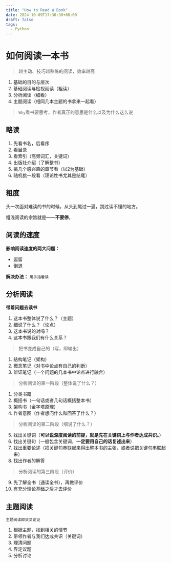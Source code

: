 ```yaml
---
title: "How to Read a Book"
date: 2024-10-09T17:36:30+08:00
draft: false
tags:
  - Python
---
```


# 如何阅读一本书

> 越主动、技巧越熟练的阅读，效率越高


1. 基础的目的与层次
2. 基础阅读与检视阅读（粗读）
3. 分析阅读（细看）
4. 主题阅读（相同几本主题的书拿来一起看）

> `Why`看书要思考，作者真正的意思是什么以及为什么这么说

## 略读
1. 先看书名，后看序
2. 看目录
3. 看索引（高频词汇，关键词）
4. 出版社介绍（了解整书）
5. 挑几个感兴趣的章节看（以2为基础）
6. 随机挑一段看（理论性书尤其是结尾）

## 粗度
头一次面对难读的书的时候，从头到尾过一遍，跳过读不懂的地方。

粗浅阅读的宗旨就是——**不要停**。
## 阅读的速度
**影响阅读速度的两大问题：**
- 逗留
- 倒退

**解决办法：**
`用手指着读`


## 分析阅读
**带着问题去读书**
1. 这本书整体说了什么？（主题）
2. 细说了什么？（论点）
3. 这本书说的对吗？
4. 这本书跟我们有什么关系？

> 把书变成自己的（写，即输出）
1. 结构笔记（架构）
2. 概念笔记（对书中论点有自己的判断）
3. 辨证笔记（一个问题的几本书中论点进行融合）

> 分析阅读的第一阶段（整体说了什么？）
1. 分类书籍
2. 概括书（一句话或者几句话概括整本书）
3. 架构书（金字塔原理）
4. 作者意图（作者想问什么和回答了什么？）
> 分析阅读的第二阶段（细说了什么？）
5. 找出关键词（**可以说深度阅读的前提，就是先在关键词上与作者达成共识。**）
6. 找出关键句（一般包含关键词，**一定要用自己的话复述出来**）
7. 找出重要论述（把关键句串联起来得出整本书的主张，或者说把关键句串联起来）
8. 找出作者的解答
> 分析阅读的第三阶段（评价）
9. 先了解全书（通读全书），再做评价
10. 有充分理论基础之后才去评价

## 主题阅读
`主题阅读即交叉论证`
1. 根据主题，找到相关的情节
2. 带领作者与我们达成共识（关键词）
3. 理清问题
4. 界定议题
5. 分析讨论





